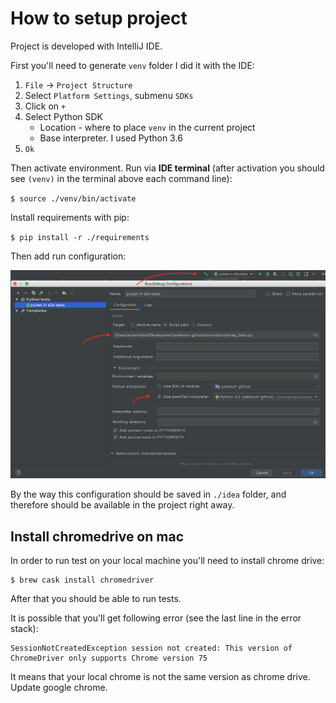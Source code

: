 # How to setup project

Project is developed with IntelliJ IDE.

First you'll need to generate `venv` folder I did it with the IDE:

1. `File` -> `Project Structure`
1. Select `Platform Settings`, submenu `SDKs`
1. Click on `+`
1. Select Python SDK
    * Location - where to place `venv` in the current project
    * Base interpreter. I used Python 3.6
1. `Ok`

Then activate environment.
Run via **IDE terminal** (after activation you should see `(venv)` in the terminal above each command line):

`$ source ./venv/bin/activate`

Install requirements with pip:

`$ pip install -r ./requirements`

Then add run configuration:

![Run configuration](images/run-config.png)

By the way this configuration should be saved in `./idea` folder,
and therefore should be available in the project right away.

## Install chromedrive on mac

In order to run test on your local machine you'll need to install chrome drive:
```
$ brew cask install chromedriver
```

After that you should be able to run tests.

It is possible that you'll get following error (see the last line in the error stack):
```
SessionNotCreatedException session not created: This version of ChromeDriver only supports Chrome version 75
```

It means that your local chrome is not the same version as chrome drive. Update google chrome.
